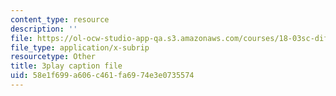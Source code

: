 ```yaml
---
content_type: resource
description: ''
file: https://ol-ocw-studio-app-qa.s3.amazonaws.com/courses/18-03sc-differential-equations-fall-2011/58e1f699a606c461fa6974e3e0735574_LbKKzMag5Rc.srt
file_type: application/x-subrip
resourcetype: Other
title: 3play caption file
uid: 58e1f699-a606-c461-fa69-74e3e0735574
---
```


